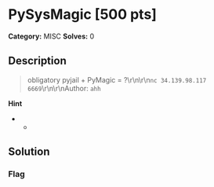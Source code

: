 # PySysMagic [500 pts]

**Category:** MISC
**Solves:** 0

## Description
>obligatory pyjail + PyMagic = ?\r\n\r\n`nc 34.139.98.117 6669`\r\n\r\nAuthor: `ahh`

**Hint**
* -

## Solution

### Flag

